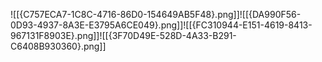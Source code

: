 ![[{C757ECA7-1C8C-4716-86D0-154649AB5F48}.png]]![[{DA990F56-0D93-4937-8A3E-E3795A6CE049}.png]]![[{FC310944-E151-4619-8413-967131F8903E}.png]]![[{3F70D49E-528D-4A33-B291-C6408B930360}.png]]